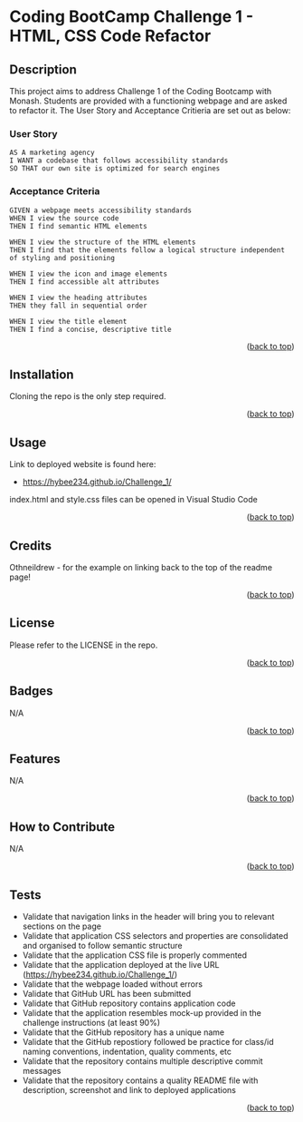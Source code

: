 <!-- Improved compatibility of back to top link: See: https://github.com/othneildrew/Best-README-Template/pull/73 -->
<a name="readme-top"></a>

# Coding BootCamp Challenge 1 - HTML, CSS Code Refactor

## Description

This project aims to address Challenge 1 of the Coding Bootcamp with Monash. Students are provided with a functioning webpage and are asked to refactor it.
The User Story and Acceptance Critieria are set out as below:

### User Story

```
AS A marketing agency
I WANT a codebase that follows accessibility standards
SO THAT our own site is optimized for search engines
```

### Acceptance Criteria

```
GIVEN a webpage meets accessibility standards
WHEN I view the source code
THEN I find semantic HTML elements

WHEN I view the structure of the HTML elements
THEN I find that the elements follow a logical structure independent of styling and positioning

WHEN I view the icon and image elements
THEN I find accessible alt attributes

WHEN I view the heading attributes
THEN they fall in sequential order

WHEN I view the title element
THEN I find a concise, descriptive title
```
<p align="right">(<a href="#readme-top">back to top</a>)</p>

## Installation

Cloning the repo is the only step required.
<p align="right">(<a href="#readme-top">back to top</a>)</p>


## Usage

Link to deployed website is found here:
* https://hybee234.github.io/Challenge_1/
  
index.html and style.css files can be opened in Visual Studio Code

<p align="right">(<a href="#readme-top">back to top</a>)</p>
 

## Credits
Othneildrew - for the example on linking back to the top of the readme page!

<p align="right">(<a href="#readme-top">back to top</a>)</p>

## License

Please refer to the LICENSE in the repo.
<p align="right">(<a href="#readme-top">back to top</a>)</p>

## Badges

N/A
<p align="right">(<a href="#readme-top">back to top</a>)</p>

## Features

N/A
<p align="right">(<a href="#readme-top">back to top</a>)</p>

## How to Contribute

N/A
<p align="right">(<a href="#readme-top">back to top</a>)</p>

## Tests

* Validate that navigation links in the header will bring you to relevant sections on the page
* Validate that application CSS selectors and properties are consolidated and organised to follow semantic structure
* Validate that the application CSS file is properly commented
* Validate that the application deployed at the live URL (https://hybee234.github.io/Challenge_1/)
* Validate that the webpage loaded without errors
* Validate that GitHub URL has been submitted
* Validate that GitHub repository contains application code
* Validate that the application resembles mock-up provided in the challenge instructions (at least 90%)
* Validate that the GitHub repository has a unique name
* Validate that the GitHub repostiory followed be practice for class/id naming conventions, indentation, quality comments, etc
* Validate that the repository contains multiple descriptive commit messages
* Validate that the repository contains a quality README file with description, screenshot and link to deployed applications
<p align="right">(<a href="#readme-top">back to top</a>)</p>
